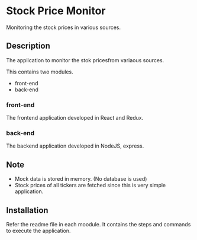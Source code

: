 # Stock Price Monitor
Monitoring the stock prices in various sources. 


## Description
The application to monitor the stok pricesfrom variaous sources.

This contains two modules.
* front-end
* back-end

### front-end
The frontend application developed in React and Redux. 

### back-end
The backend application developed in NodeJS, express. 

## Note
* Mock data is stored in memory. (No database is used)
* Stock prices of all tickers are fetched since this is very simple application.


## Installation
Refer the readme file in each moodule. It contains the steps and commands to execute the application. 
